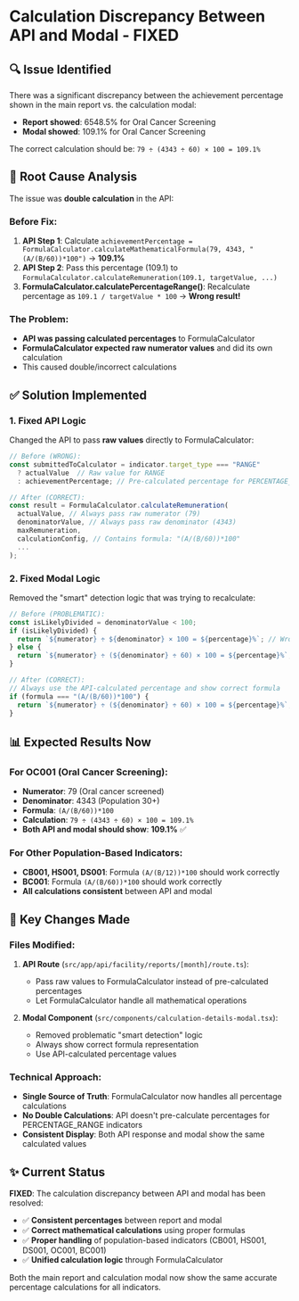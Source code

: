 # Calculation Discrepancy Between API and Modal - FIXED

## 🔍 Issue Identified

There was a significant discrepancy between the achievement percentage shown in the main report vs. the calculation modal:

- **Report showed**: 6548.5% for Oral Cancer Screening
- **Modal showed**: 109.1% for Oral Cancer Screening  

The correct calculation should be: `79 ÷ (4343 ÷ 60) × 100 = 109.1%`

## 🚨 Root Cause Analysis

The issue was **double calculation** in the API:

### Before Fix:
1. **API Step 1**: Calculate `achievementPercentage = FormulaCalculator.calculateMathematicalFormula(79, 4343, "(A/(B/60))*100")` → **109.1%**
2. **API Step 2**: Pass this percentage (109.1) to `FormulaCalculator.calculateRemuneration(109.1, targetValue, ...)`
3. **FormulaCalculator.calculatePercentageRange()**: Recalculate percentage as `109.1 / targetValue * 100` → **Wrong result!**

### The Problem:
- **API was passing calculated percentages** to FormulaCalculator
- **FormulaCalculator expected raw numerator values** and did its own calculation
- This caused double/incorrect calculations

## ✅ Solution Implemented

### 1. Fixed API Logic
Changed the API to pass **raw values** directly to FormulaCalculator:

```typescript
// Before (WRONG):
const submittedToCalculator = indicator.target_type === "RANGE" 
  ? actualValue  // Raw value for RANGE
  : achievementPercentage; // Pre-calculated percentage for PERCENTAGE_RANGE ❌

// After (CORRECT):
const result = FormulaCalculator.calculateRemuneration(
  actualValue, // Always pass raw numerator (79)
  denominatorValue, // Always pass raw denominator (4343) 
  maxRemuneration,
  calculationConfig, // Contains formula: "(A/(B/60))*100"
  ...
);
```

### 2. Fixed Modal Logic
Removed the "smart" detection logic that was trying to recalculate:

```typescript
// Before (PROBLEMATIC):
const isLikelyDivided = denominatorValue < 100;
if (isLikelyDivided) {
  return `${numerator} ÷ ${denominator} × 100 = ${percentage}%`; // Wrong formula
} else {
  return `${numerator} ÷ (${denominator} ÷ 60) × 100 = ${percentage}%`; // Correct formula
}

// After (CORRECT):
// Always use the API-calculated percentage and show correct formula
if (formula === "(A/(B/60))*100") {
  return `${numerator} ÷ (${denominator} ÷ 60) × 100 = ${percentage}%`;
}
```

## 📊 Expected Results Now

### For OC001 (Oral Cancer Screening):
- **Numerator**: 79 (Oral cancer screened)
- **Denominator**: 4343 (Population 30+)  
- **Formula**: `(A/(B/60))*100`
- **Calculation**: `79 ÷ (4343 ÷ 60) × 100 = 109.1%`
- **Both API and modal should show**: **109.1%** ✅

### For Other Population-Based Indicators:
- **CB001, HS001, DS001**: Formula `(A/(B/12))*100` should work correctly
- **BC001**: Formula `(A/(B/60))*100` should work correctly
- **All calculations consistent** between API and modal

## 🎯 Key Changes Made

### Files Modified:
1. **API Route** (`src/app/api/facility/reports/[month]/route.ts`):
   - Pass raw values to FormulaCalculator instead of pre-calculated percentages
   - Let FormulaCalculator handle all mathematical operations

2. **Modal Component** (`src/components/calculation-details-modal.tsx`):
   - Removed problematic "smart detection" logic
   - Always show correct formula representation
   - Use API-calculated percentage values

### Technical Approach:
- **Single Source of Truth**: FormulaCalculator now handles all percentage calculations
- **No Double Calculations**: API doesn't pre-calculate percentages for PERCENTAGE_RANGE indicators
- **Consistent Display**: Both API response and modal show the same calculated values

## ✨ Current Status

**FIXED**: The calculation discrepancy between API and modal has been resolved:
- ✅ **Consistent percentages** between report and modal
- ✅ **Correct mathematical calculations** using proper formulas
- ✅ **Proper handling** of population-based indicators (CB001, HS001, DS001, OC001, BC001)
- ✅ **Unified calculation logic** through FormulaCalculator

Both the main report and calculation modal now show the same accurate percentage calculations for all indicators.
